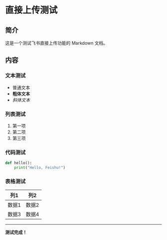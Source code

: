 # 直接上传测试

## 简介

这是一个测试飞书直接上传功能的 Markdown 文档。

## 内容

### 文本测试
- 普通文本
- **粗体文本**
- *斜体文本*

### 列表测试
1. 第一项
2. 第二项
3. 第三项

### 代码测试
```python
def hello():
    print("Hello, Feishu!")
```

### 表格测试
| 列1 | 列2 |
|-----|-----|
| 数据1 | 数据2 |
| 数据3 | 数据4 |

---

**测试完成！**
